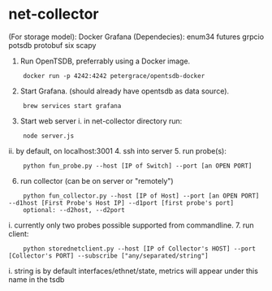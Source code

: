 # net-collector

(For storage model):
Docker
Grafana
(Dependecies):
enum34
futures
grpcio
potsdb
protobuf
six
scapy 

1. Run OpenTSDB, preferrably using a Docker image.
```
    docker run -p 4242:4242 petergrace/opentsdb-docker
```
2. Start Grafana. (should already have opentsdb as data source).
```
    brew services start grafana
```
3. Start web server 
   i. in net-collector directory run: 

```
    node server.js
```

   ii. by default, on localhost:3001
4. ssh into server
5. run probe(s): 

```
    python fun_probe.py --host [IP of Switch] --port [an OPEN PORT]
```

6. run collector (can be on server or "remotely")

```
    python fun_collector.py --host [IP of Host] --port [an OPEN PORT] --d1host [First Probe's Host IP] --d1port [first probe's port] 
    optional: --d2host, --d2port
```
   i. currently only two probes possible supported from commandline. 
7. run client:
```
    python storednetclient.py --host [IP of Collector's HOST] --port [Collector's PORT] --subscribe ["any/separated/string"]
```
   i. string is by default interfaces/ethnet/state, metrics will appear under this name
      in the tsdb
